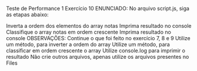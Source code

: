 Teste de Performance 1
Exercício 10
ENUNCIADO:
No arquivo script.js, siga as etapas abaixo:

Inverta a ordem dos elementos do array notas
Imprima resultado no console
Classifique o array notas em ordem crescente
Imprima resultado no console
OBSERVAÇÕES:
Continue o que foi feito no exercício 7, 8 e 9
Utilize um método, para inverter a ordem do array
Utilize um método, para classificar em ordem crescente o array
Utilize console.log para imprimir o resultado
Não crie outros arquivos, apenas utilize os arquivos presentes no Files

